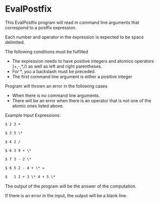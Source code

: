 EvalPostfix
==============

This EvalPostfix program will read in command line arguments that correspond to a postfix expression. 

Each number and operator in the expression is expected to be space delimited.

The following conditions must be fulfilled
- The expression needs to have positive integers and atomico operators (+,-,*,/) as well as left and right parentheses.   
- For *, you a backslash must be preceded.  
-	The first command line argument is either a positive integer 

Program will thrown an error in the following cases
- When there is no command line arguments.
- There will be an error when there is an operator that is not one of the atomic ones listed above.

Example Input Expressions:
```txt
$ 2 3 + 

$ 3 5 \* 

$ 4 2 / 

$ 6 3 9 + \* 

$ 7 3 - 2 \* 

$ 6 5 2 - 4 + \* =

$	1 2 + 3 \* 4 + 5 \* 
```
The output of the program will be the answer of the computation.

If there is an error in the input, the output will be a blank line.
